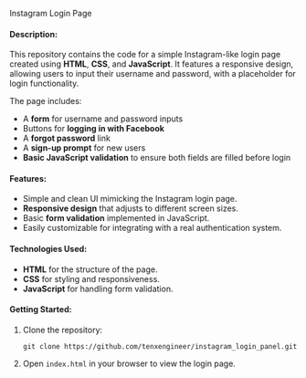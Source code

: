 Instagram Login Page

#### Description:
This repository contains the code for a simple Instagram-like login page created using **HTML**, **CSS**, and **JavaScript**. It features a responsive design, allowing users to input their username and password, with a placeholder for login functionality. 

The page includes:
- A **form** for username and password inputs
- Buttons for **logging in with Facebook**
- A **forgot password** link
- A **sign-up prompt** for new users
- **Basic JavaScript validation** to ensure both fields are filled before login

#### Features:
- Simple and clean UI mimicking the Instagram login page.
- **Responsive design** that adjusts to different screen sizes.
- Basic **form validation** implemented in JavaScript.
- Easily customizable for integrating with a real authentication system.

#### Technologies Used:
- **HTML** for the structure of the page.
- **CSS** for styling and responsiveness.
- **JavaScript** for handling form validation.

#### Getting Started:
1. Clone the repository:
   ```
   git clone https://github.com/tenxengineer/instagram_login_panel.git
   ```
2. Open `index.html` in your browser to view the login page.

